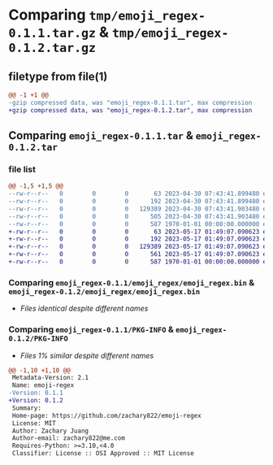# Comparing `tmp/emoji_regex-0.1.1.tar.gz` & `tmp/emoji_regex-0.1.2.tar.gz`

## filetype from file(1)

```diff
@@ -1 +1 @@
-gzip compressed data, was "emoji_regex-0.1.1.tar", max compression
+gzip compressed data, was "emoji_regex-0.1.2.tar", max compression
```

## Comparing `emoji_regex-0.1.1.tar` & `emoji_regex-0.1.2.tar`

### file list

```diff
@@ -1,5 +1,5 @@
--rw-r--r--   0        0        0       63 2023-04-30 07:43:41.899480 emoji_regex-0.1.1/README.md
--rw-r--r--   0        0        0      192 2023-04-30 07:43:41.899480 emoji_regex-0.1.1/emoji_regex/__init__.py
--rw-r--r--   0        0        0   129389 2023-04-30 07:43:41.903480 emoji_regex-0.1.1/emoji_regex/emoji_regex.bin
--rw-r--r--   0        0        0      505 2023-04-30 07:43:41.903480 emoji_regex-0.1.1/pyproject.toml
--rw-r--r--   0        0        0      587 1970-01-01 00:00:00.000000 emoji_regex-0.1.1/PKG-INFO
+-rw-r--r--   0        0        0       63 2023-05-17 01:49:07.090623 emoji_regex-0.1.2/README.md
+-rw-r--r--   0        0        0      192 2023-05-17 01:49:07.090623 emoji_regex-0.1.2/emoji_regex/__init__.py
+-rw-r--r--   0        0        0   129389 2023-05-17 01:49:07.090623 emoji_regex-0.1.2/emoji_regex/emoji_regex.bin
+-rw-r--r--   0        0        0      561 2023-05-17 01:49:07.090623 emoji_regex-0.1.2/pyproject.toml
+-rw-r--r--   0        0        0      587 1970-01-01 00:00:00.000000 emoji_regex-0.1.2/PKG-INFO
```

### Comparing `emoji_regex-0.1.1/emoji_regex/emoji_regex.bin` & `emoji_regex-0.1.2/emoji_regex/emoji_regex.bin`

 * *Files identical despite different names*

### Comparing `emoji_regex-0.1.1/PKG-INFO` & `emoji_regex-0.1.2/PKG-INFO`

 * *Files 1% similar despite different names*

```diff
@@ -1,10 +1,10 @@
 Metadata-Version: 2.1
 Name: emoji-regex
-Version: 0.1.1
+Version: 0.1.2
 Summary: 
 Home-page: https://github.com/zachary822/emoji-regex
 License: MIT
 Author: Zachary Juang
 Author-email: zachary822@me.com
 Requires-Python: >=3.10,<4.0
 Classifier: License :: OSI Approved :: MIT License
```

